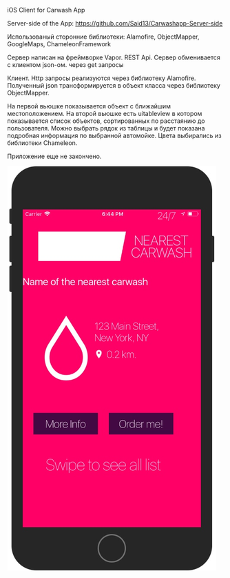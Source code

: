 iOS Client for Carwash App

Server-side of the App: https://github.com/Said13/Carwashapp-Server-side

Использованый сторонние библиотеки: Alamofire, ObjectMapper, GoogleMaps, ChameleonFramework

Сервер написан на фреймворке Vapor. REST Api. Сервер обменивается с клиентом json-ом. через get запросы

Клиент. Http запросы реализуются через библиотеку Alamofire. Полученный json трансформируется в объект класса через библиотеку ObjectMapper.

На первой вьюшке показывается объект с ближайшим местоположением. На второй вьюшке есть uitableview в котором показывается список объектов, сортированных по расстаянию до пользователя. Можно выбрать рядок из таблицы и будет показана подробная информация по выбранной автомойке. Цвета выбирались из библиотеки Chameleon.

Приложение еще не закончено.

![first screen](/screenshots/carwash.jpeg)
